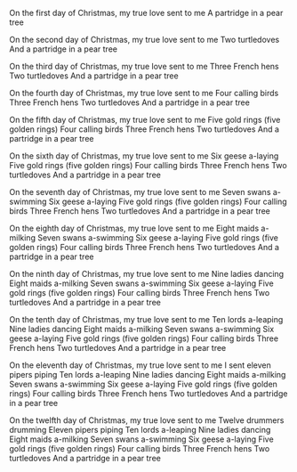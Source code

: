 On the first day of Christmas, my true love sent to me
A partridge in a pear tree

On the second day of Christmas, my true love sent to me
Two turtledoves
And a partridge in a pear tree

On the third day of Christmas, my true love sent to me
Three French hens
Two turtledoves
And a partridge in a pear tree

On the fourth day of Christmas, my true love sent to me
Four calling birds
Three French hens
Two turtledoves
And a partridge in a pear tree

On the fifth day of Christmas, my true love sent to me
Five gold rings (five golden rings)
Four calling birds
Three French hens
Two turtledoves
And a partridge in a pear tree

On the sixth day of Christmas, my true love sent to me
Six geese a-laying
Five gold rings (five golden rings)
Four calling birds
Three French hens
Two turtledoves
And a partridge in a pear tree

On the seventh day of Christmas, my true love sent to me
Seven swans a-swimming
Six geese a-laying
Five gold rings (five golden rings)
Four calling birds
Three French hens
Two turtledoves
And a partridge in a pear tree


On the eighth day of Christmas, my true love sent to me
Eight maids a-milking
Seven swans a-swimming
Six geese a-laying
Five gold rings (five golden rings)
Four calling birds
Three French hens
Two turtledoves
And a partridge in a pear tree

On the ninth day of Christmas, my true love sent to me
Nine ladies dancing
Eight maids a-milking
Seven swans a-swimming
Six geese a-laying
Five gold rings (five golden rings)
Four calling birds
Three French hens
Two turtledoves
And a partridge in a pear tree

On the tenth day of Christmas, my true love sent to me
Ten lords a-leaping
Nine ladies dancing
Eight maids a-milking
Seven swans a-swimming
Six geese a-laying
Five gold rings (five golden rings)
Four calling birds
Three French hens
Two turtledoves
And a partridge in a pear tree

On the eleventh day of Christmas, my true love sent to me
I sent eleven pipers piping
Ten lords a-leaping
Nine ladies dancing
Eight maids a-milking
Seven swans a-swimming
Six geese a-laying
Five gold rings (five golden rings)
Four calling birds
Three French hens
Two turtledoves
And a partridge in a pear tree

On the twelfth day of Christmas, my true love sent to me
Twelve drummers drumming
Eleven pipers piping
Ten lords a-leaping
Nine ladies dancing
Eight maids a-milking
Seven swans a-swimming
Six geese a-laying
Five gold rings (five golden rings)
Four calling birds
Three French hens
Two turtledoves
And a partridge in a pear tree